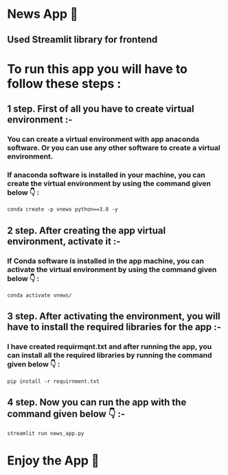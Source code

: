 # News App 🤖

## Used Streamlit library for frontend

# To run this app you will have to follow these steps :

## 1 step. First of all you have to create virtual environment :-

### You can create a virtual environment with app anaconda software. Or you can use any other software to create a virtual environment.
### If anaconda software is installed in your machine, you can create the virtual environment by using the command given below 👇 :
``` conda create -p vnews python==3.8 -y ```


## 2 step. After creating the app virtual environment, activate it :-

### If Conda software is installed in the app machine, you can activate the virtual environment by using the command given below 👇 :
```conda activate vnews/ ```


## 3 step. After activating the environment, you will have to install the required libraries for the app :-

### I have created requirmqnt.txt and after running the app, you can install all the required libraries by running the command given below 👇 :
```pip install -r requirnment.txt ```

## 4 step. Now you can run the app with the command given below 👇 :-
```streamlit run news_app.py ```


# Enjoy the App 🤖
